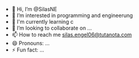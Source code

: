 - 👋 Hi, I’m @SilasNE
- 👀 I’m interested in programming and engineerung
- 🌱 I'm currently learning c
- 💞️ I’m looking to collaborate on ...
- 📫 How to reach me silas.engel06@tutanota.com
- 😄 Pronouns: ...
- ⚡ Fun fact: ...

<!---
SilasNE/SilasNE is a ✨ special ✨ repository because its `README.md` (this file) appears on your GitHub profile.
You can click the Preview link to take a look at your changes.
--->
